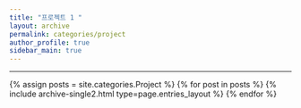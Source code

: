 ```yaml
---
title: "프로젝트 1 "
layout: archive
permalink: categories/project
author_profile: true
sidebar_main: true
---
```


***
<!-- 공백포함 -> site.categories.['a b c'] -->

{% assign posts = site.categories.Project %}
{% for post in posts %} {% include archive-single2.html type=page.entries_layout %} {% endfor %}



